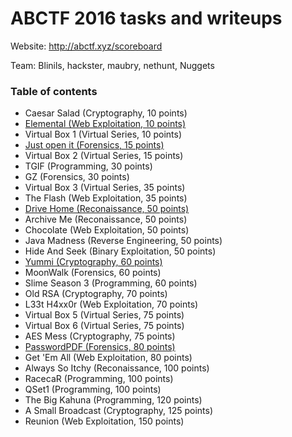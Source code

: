 # ABCTF 2016 tasks and writeups

Website: http://abctf.xyz/scoreboard

Team: Blinils, hackster, maubry, nethunt, Nuggets

### Table of contents
* Caesar Salad (Cryptography, 10 points)
* [Elemental (Web Exploitation, 10 points)](elemental-10)
* Virtual Box 1 (Virtual Series, 10 points)
* [Just open it (Forensics, 15 points)](just-open-it-15)
* Virtual Box 2 (Virtual Series, 15 points)
* TGIF (Programming, 30 points)
* GZ (Forensics, 30 points)
* Virtual Box 3 (Virtual Series, 35 points)
* The Flash (Web Exploitation, 35 points)
* [Drive Home (Reconaissance, 50 points)](drive-home-50)
* Archive Me (Reconaissance, 50 points)
* Chocolate (Web Exploitation, 50 points)
* Java Madness (Reverse Engineering, 50 points)
* Hide And Seek (Binary Exploitation, 50 points)
* [Yummi (Cryptography, 60 points)](yummi-60)
* MoonWalk (Forensics, 60 points)
* Slime Season 3 (Programming, 60 points)
* Old RSA (Cryptography, 70 points)
* L33t H4xx0r (Web Exploitation, 70 points)
* Virtual Box 5 (Virtual Series, 75 points)
* Virtual Box 6 (Virtual Series, 75 points)
* AES Mess (Cryptography, 75 points)
* [PasswordPDF (Forensics, 80 points)](passwordpdf-80)
* Get 'Em All (Web Exploitation, 80 points)
* Always So Itchy (Reconaissance, 100 points)
* RacecaR (Programming, 100 points)
* QSet1 (Programming, 100 points)
* The Big Kahuna (Programming, 120 points)
* A Small Broadcast (Cryptography, 125 points)
* Reunion (Web Exploitation, 150 points)
